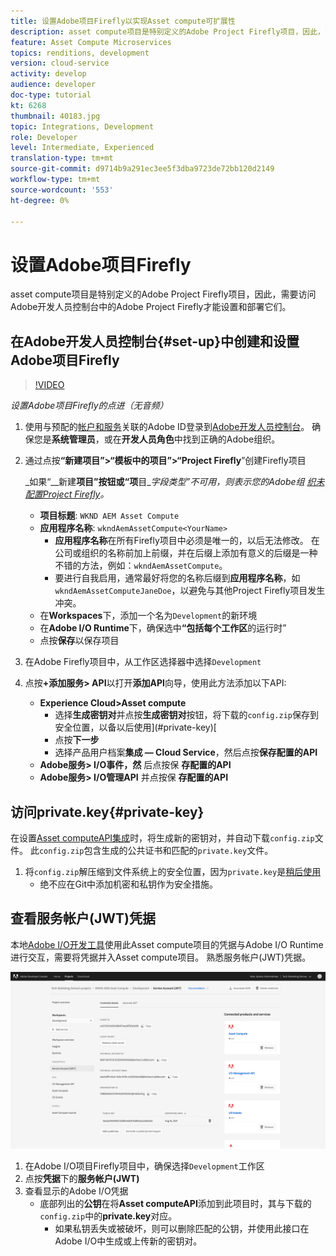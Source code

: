 ```yaml
---
title: 设置Adobe项目Firefly以实现Asset compute可扩展性
description: asset compute项目是特别定义的Adobe Project Firefly项目，因此，需要访问Adobe开发人员控制台中的Adobe Project Firefly才能设置和部署它们。
feature: Asset Compute Microservices
topics: renditions, development
version: cloud-service
activity: develop
audience: developer
doc-type: tutorial
kt: 6268
thumbnail: 40183.jpg
topic: Integrations, Development
role: Developer
level: Intermediate, Experienced
translation-type: tm+mt
source-git-commit: d9714b9a291ec3ee5f3dba9723de72bb120d2149
workflow-type: tm+mt
source-wordcount: '553'
ht-degree: 0%

---
```



# 设置Adobe项目Firefly

asset compute项目是特别定义的Adobe Project Firefly项目，因此，需要访问Adobe开发人员控制台中的Adobe Project Firefly才能设置和部署它们。

## 在Adobe开发人员控制台{#set-up}中创建和设置Adobe项目Firefly

>[!VIDEO](https://video.tv.adobe.com/v/40183/?quality=12&learn=on)

_设置Adobe项目Firefly的点进（无音频）_

1. 使用与预配的[帐户和服务](./accounts-and-services.md)关联的Adobe ID登录到[Adobe开发人员控制台](https://console.adobe.io)。 确保您是&#x200B;__系统管理员__，或在&#x200B;__开发人员角色__&#x200B;中找到正确的Adobe组织。
1. 通过点按&#x200B;__“新建项目”>“模板中的项目”>“Project Firefly__”创建Firefly项目

   _如果“__&#x200B;新建&#x200B;__项目”按钮或“项__&#x200B;目&#x200B;__字段类型”不可用，则表示您的Adobe组 [织未配置Project Firefly](#request-adobe-project-firefly)。_

   + __项目标题__:  `WKND AEM Asset Compute`
   + __应用程序名称__:  `wkndAemAssetCompute<YourName>`
      + __应用程序名称__&#x200B;在所有Firefly项目中必须是唯一的，以后无法修改。 在公司或组织的名称前加上前缀，并在后缀上添加有意义的后缀是一种不错的方法，例如：`wkndAemAssetCompute`。
      + 要进行自我启用，通常最好将您的名称后缀到&#x200B;__应用程序名称__，如`wkndAemAssetComputeJaneDoe`，以避免与其他Project Firefly项目发生冲突。
   + 在&#x200B;__Workspaces__&#x200B;下，添加一个名为`Development`的新环境
   + 在&#x200B;__Adobe I/O Runtime__&#x200B;下，确保选中&#x200B;__“包括每个工作区__&#x200B;的运行时”
   + 点按&#x200B;__保存__&#x200B;以保存项目
1. 在Adobe Firefly项目中，从工作区选择器中选择`Development`
1. 点按&#x200B;__+添加服务> API__&#x200B;以打开&#x200B;__添加API__&#x200B;向导，使用此方法添加以下API:

   + __Experience Cloud>Asset compute__
      + 选择&#x200B;__生成密钥对__&#x200B;并点按&#x200B;__生成密钥对__&#x200B;按钮，将下载的`config.zip`保存到安全位置，以备以后使用](#private-key)[
      + 点按&#x200B;__下一步__
      + 选择产品用户档案&#x200B;__集成 — Cloud Service__，然后点按&#x200B;__保存配置的API__
   + __Adobe服务> I/O事件，然__ 后点按保 __存配置的API__
   + __Adobe服务> I/O管理API__ 并点按保 __存配置的API__

## 访问private.key{#private-key}

在设置[Asset computeAPI集成](#set-up)时，将生成新的密钥对，并自动下载`config.zip`文件。 此`config.zip`包含生成的公共证书和匹配的`private.key`文件。

1. 将`config.zip`解压缩到文件系统上的安全位置，因为`private.key`是[稍后使用](../develop/environment-variables.md)
   + 绝不应在Git中添加机密和私钥作为安全措施。

## 查看服务帐户(JWT)凭据

本地[Adobe I/O开发工具](../develop/development-tool.md)使用此Asset compute项目的凭据与Adobe I/O Runtime进行交互，需要将凭据并入Asset compute项目。 熟悉服务帐户(JWT)凭据。

![Adobe开发人员服务帐户凭据](./assets/firefly/service-account.png)

1. 在Adobe I/O项目Firefly项目中，确保选择`Development`工作区
1. 点按&#x200B;__凭据__&#x200B;下的&#x200B;__服务帐户(JWT)__
1. 查看显示的Adobe I/O凭据
   + 底部列出的&#x200B;__公钥__&#x200B;在将&#x200B;__Asset computeAPI__&#x200B;添加到此项目时，其与下载的`config.zip`中的&#x200B;__private.key__&#x200B;对应。
      + 如果私钥丢失或被破坏，则可以删除匹配的公钥，并使用此接口在Adobe I/O中生成或上传新的密钥对。
